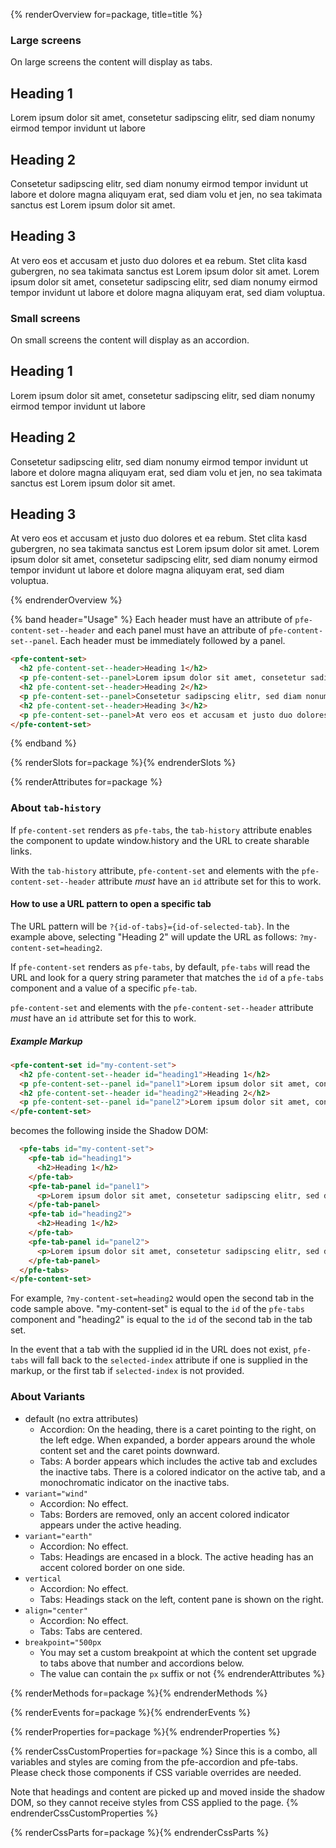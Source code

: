 {% renderOverview for=package, title=title %}
  ### Large screens
  On large screens the content will display as tabs.

  <pfe-content-set>
    <h2 pfe-content-set--header>Heading 1</h2>
    <p pfe-content-set--panel>Lorem ipsum dolor sit amet, consetetur sadipscing elitr, sed diam nonumy eirmod tempor invidunt ut labore </p>
    <h2 pfe-content-set--header>Heading 2</h2>
    <p pfe-content-set--panel>Consetetur sadipscing elitr, sed diam nonumy eirmod tempor invidunt ut labore et dolore magna aliquyam erat, sed diam volu et jen, no sea takimata sanctus est Lorem ipsum dolor sit amet.</p>
    <h2 pfe-content-set--header>Heading 3</h2>
    <p pfe-content-set--panel>At vero eos et accusam et justo duo dolores et ea rebum. Stet clita kasd gubergren, no sea takimata sanctus est Lorem ipsum dolor sit amet. Lorem ipsum dolor sit amet, consetetur sadipscing elitr, sed diam nonumy eirmod tempor invidunt ut labore et dolore magna aliquyam erat, sed diam voluptua.</p>
  </pfe-content-set>

  ### Small screens
  On small screens the content will display as an accordion.

  <div style="max-width: 500px">
    <pfe-content-set>
      <h2 pfe-content-set--header>Heading 1</h2>
      <p pfe-content-set--panel>Lorem ipsum dolor sit amet, consetetur sadipscing elitr, sed diam nonumy eirmod tempor invidunt ut labore </p>
      <h2 pfe-content-set--header>Heading 2</h2>
      <p pfe-content-set--panel>Consetetur sadipscing elitr, sed diam nonumy eirmod tempor invidunt ut labore et dolore magna aliquyam erat, sed diam volu et jen, no sea takimata sanctus est Lorem ipsum dolor sit amet.</p>
      <h2 pfe-content-set--header>Heading 3</h2>
      <p pfe-content-set--panel>At vero eos et accusam et justo duo dolores et ea rebum. Stet clita kasd gubergren, no sea takimata sanctus est Lorem ipsum dolor sit amet. Lorem ipsum dolor sit amet, consetetur sadipscing elitr, sed diam nonumy eirmod tempor invidunt ut labore et dolore magna aliquyam erat, sed diam voluptua.</p>
    </pfe-content-set>
  </div>
{% endrenderOverview %}

{% band header="Usage" %}
  Each header must have an attribute of `pfe-content-set--header` and each panel must have an attribute of `pfe-content-set--panel`. Each header must be immediately followed by a panel.

  ```html
  <pfe-content-set>
    <h2 pfe-content-set--header>Heading 1</h2>
    <p pfe-content-set--panel>Lorem ipsum dolor sit amet, consetetur sadipscing elitr, sed diam nonumy eirmod tempor invidunt ut labore </p>
    <h2 pfe-content-set--header>Heading 2</h2>
    <p pfe-content-set--panel>Consetetur sadipscing elitr, sed diam nonumy eirmod tempor invidunt ut labore et dolore magna aliquyam erat, sed diam volu et jen, no sea takimata sanctus est Lorem ipsum dolor sit amet.</p>
    <h2 pfe-content-set--header>Heading 3</h2>
    <p pfe-content-set--panel>At vero eos et accusam et justo duo dolores et ea rebum. Stet clita kasd gubergren, no sea takimata sanctus est Lorem ipsum dolor sit amet. Lorem ipsum dolor sit amet, consetetur sadipscing elitr, sed diam nonumy eirmod tempor invidunt ut labore et dolore magna aliquyam erat, sed diam voluptua.</p>
  </pfe-content-set>
  ```
{% endband %}

{% renderSlots for=package %}{% endrenderSlots %}

{% renderAttributes for=package %}
  ### About `tab-history`

  If `pfe-content-set` renders as `pfe-tabs`, the `tab-history` attribute
  enables the component to update window.history and the URL to create sharable links.

  With the `tab-history` attribute, `pfe-content-set` and elements with the
  `pfe-content-set--header` attribute *must* have an `id` attribute set for this to work.

  #### How to use a URL pattern to open a specific tab

  The URL pattern will be `?{id-of-tabs}={id-of-selected-tab}`. In the example
  above, selecting "Heading 2" will update the URL as follows:
  `?my-content-set=heading2`.

  If `pfe-content-set` renders as `pfe-tabs`, by default, `pfe-tabs` will read
  the URL and look for a query string parameter that matches the `id` of a
  `pfe-tabs` component and a value of a specific `pfe-tab`.

  `pfe-content-set` and elements with the `pfe-content-set--header` attribute
  *must* have an `id` attribute set for this to work.

  ##### Example Markup
  ```html
  <pfe-content-set id="my-content-set">
    <h2 pfe-content-set--header id="heading1">Heading 1</h2>
    <p pfe-content-set--panel id="panel1">Lorem ipsum dolor sit amet, consetetur sadipscing elitr, sed diam nonumy eirmod tempor invidunt ut labore </p>
    <h2 pfe-content-set--header id="heading2">Heading 2</h2>
    <p pfe-content-set--panel id="panel2">Lorem ipsum dolor sit amet, consetetur sadipscing elitr, sed diam nonumy eirmod tempor invidunt ut labore </p>
  </pfe-content-set>
  ```

  becomes the following inside the Shadow DOM:

  ```html
    <pfe-tabs id="my-content-set">
      <pfe-tab id="heading1">
        <h2>Heading 1</h2>
      </pfe-tab>
      <pfe-tab-panel id="panel1">
        <p>Lorem ipsum dolor sit amet, consetetur sadipscing elitr, sed diam nonumy eirmod tempor invidunt ut labore </p>
      </pfe-tab-panel>
      <pfe-tab id="heading2">
        <h2>Heading 1</h2>
      </pfe-tab>
      <pfe-tab-panel id="panel2">
        <p>Lorem ipsum dolor sit amet, consetetur sadipscing elitr, sed diam nonumy eirmod tempor invidunt ut labore </p>
      </pfe-tab-panel>
    </pfe-tabs>
  </pfe-content-set>
  ```

  For example, `?my-content-set=heading2` would open the second tab in the
  code sample above. "my-content-set" is equal to the `id` of the `pfe-tabs`
  component and "heading2" is equal to the `id` of the second tab in the tab
  set.

  In the event that a tab with the supplied id in the URL does not exist,
  `pfe-tabs` will fall back to the `selected-index` attribute if one is supplied
  in the markup, or the first tab if `selected-index` is not provided.

  <a id="variants"></a>

  ### About Variants
  - default (no extra attributes)
      - Accordion: On the heading, there is a caret pointing to the right, on the left edge. When expanded, a border appears around the whole content set and the caret points downward.
      - Tabs: A border appears which includes the active tab and excludes the inactive tabs. There is a colored indicator on the active tab, and a monochromatic indicator on the inactive tabs.
  - `variant="wind"`
      - Accordion: No effect.
      - Tabs: Borders are removed, only an accent colored indicator appears under the active heading.
  - `variant="earth"`
      - Accordion: No effect.
      - Tabs: Headings are encased in a block. The active heading has an accent colored border on one side.
  - `vertical`
      - Accordion: No effect.
      - Tabs: Headings stack on the left, content pane is shown on the right.
  - `align="center"`
      - Accordion: No effect.
      - Tabs: Tabs are centered.
  - `breakpoint="500px`
      - You may set a custom breakpoint at which the content set upgrade to tabs above that number and accordions below.
      - The value can contain the `px` suffix or not
{% endrenderAttributes %}

{% renderMethods for=package %}{% endrenderMethods %}

{% renderEvents for=package %}{% endrenderEvents %}

{% renderProperties for=package %}{% endrenderProperties %}

{% renderCssCustomProperties for=package %}
  Since this is a combo, all variables and styles are coming from the pfe-accordion and pfe-tabs. Please check those components if CSS variable overrides are needed.

  Note that headings and content are picked up and moved inside the shadow DOM, so they cannot receive styles from CSS applied to the page.
{% endrenderCssCustomProperties %}

{% renderCssParts for=package %}{% endrenderCssParts %}
